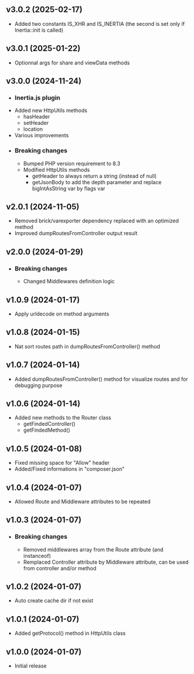 v3.0.2 (2025-02-17)
----------------------------
* Added two constants IS_XHR and IS_INERTIA (the second is set only if Inertia::init is called)

v3.0.1 (2025-01-22)
----------------------------
* Optionnal args for share and viewData methods

v3.0.0 (2024-11-24)
----------------------------
* ### Inertia.js plugin
* Added new HttpUtils methods
	* hasHeader
	* setHeader
	* location
* Various improvements
* ### Breaking changes
	* Bumped PHP version requirement to 8.3
	* Modified HttpUtils methods
		* getHeader to always return a string (instead of null)
		* getJsonBody to add the depth parameter and replace bigIntAsString var by flags var

v2.0.1 (2024-11-05)
----------------------------
* Removed brick/varexporter dependency replaced with an optimized method
* Improved dumpRoutesFromController output result

v2.0.0 (2024-01-29)
----------------------------
* ### Breaking changes
	* Changed Middlewares definition logic

v1.0.9 (2024-01-17)
----------------------------
* Apply urldecode on method arguments

v1.0.8 (2024-01-15)
----------------------------
* Nat sort routes path in dumpRoutesFromController() method

v1.0.7 (2024-01-14)
----------------------------
* Added dumpRoutesFromController() method for visualize routes and for debugging purpose

v1.0.6 (2024-01-14)
----------------------------
* Added new methods to the Router class
	* getFindedController()
	* getFindedMethod()

v1.0.5 (2024-01-08)
----------------------------
* Fixed missing space for "Allow" header
* Added/Fixed informations in "composer.json"

v1.0.4 (2024-01-07)
----------------------------
* Allowed Route and Middleware attributes to be repeated

v1.0.3 (2024-01-07)
----------------------------
* ### Breaking changes
	* Removed middlewares array from the Route attribute (and instanceof)
	* Remplaced Controller attribute by Middleware attribute, can be used from controller and/or method

v1.0.2 (2024-01-07)
----------------------------
* Auto create cache dir if not exist

v1.0.1 (2024-01-07)
----------------------------
* Added getProtocol() method in HttpUtils class

v1.0.0 (2024-01-07)
----------------------------
* Initial release
